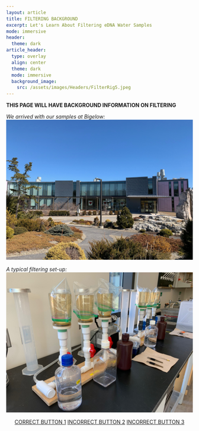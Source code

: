 ```yaml
---
layout: article
title: FILTERING BACKGROUND
excerpt: Let's Learn About Filtering eDNA Water Samples
mode: immersive
header:
  theme: dark
article_header:
  type: overlay
  align: center
  theme: dark
  mode: immersive
  background_image:
    src: /assets/images/Headers/FilterRig5.jpeg
---
```


**THIS PAGE WILL HAVE BACKGROUND INFORMATION ON FILTERING**

*We arrived with our samples at Bigelow:*
![Bigelow1](/assets/images/BIG-FILT/Bigelow1.jpeg) 

*A typical filtering set-up:*
![FilterRig2](/assets/images/BIG-FILT/FilterRig2.jpeg) 


<p align="center">
<a class="button button--outline-primary button--pill" href="Supplies1">CORRECT BUTTON 1</a> <a class="button button--outline-primary button--pill" href="Supplies2">INCORRECT BUTTON 2</a> <a class="button button--outline-primary button--pill" href="Supplies2">INCORRECT BUTTON 3</a></p>
